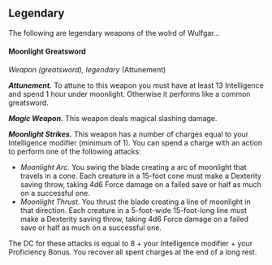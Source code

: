 ## Legendary
The following are legendary weapons of the wolrd of Wulfgar...


#### Moonlight Greatsword
*Weapon (greatsword), legendary* (Attunement)

***Attunement.***
To attune to this weapon you must have at least 13 Intelligence and spend 1 hour under moonlight. Otherwise it performs like a common greatsword.

***Magic Weapon.***
This weapon deals magical slashing damage.

***Moonlight Strikes.***
This weapon has a number of charges equal to your Intelligence modifier (minimum of 1). You can spend a charge with an action to perform one of the following attacks:

- *Moonlight Arc.* You swing the blade creating a arc of moonlight that travels in a cone. Each creature in a 15-foot cone must make a Dexterity saving throw, taking 4d6 Force damage on a failed save or half as much on a successful one.
- *Moonlight Thrust.* You thrust the blade creating a line of moonlight in that direction. Each creature in a 5-foot-wide 15-foot-long line must make a Dexterity saving throw, taking 4d6 Force damage on a failed save or half as much on a successful one.

The DC for these attacks is equal to 8 + your Intelligence modifier + your Proficiency Bonus. You recover all spent charges at the end of a long rest.
